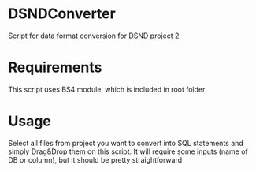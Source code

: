 # DSNDConverter
 Script for data format conversion for DSND project 2
# Requirements
This script uses BS4 module, which is included in root folder
# Usage
Select all files from project you want to convert into SQL statements and simply Drag&Drop them on this script.
It will require some inputs (name of DB or column), but it should be pretty straightforward
